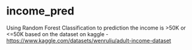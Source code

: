 # income_pred

Using Random Forest Classification to prediction the income is >50K or <=50K based on the dataset on kaggle -  https://www.kaggle.com/datasets/wenruliu/adult-income-dataset
